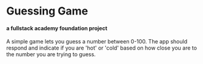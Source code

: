 # Guessing Game
#### a fullstack academy foundation project
A simple game lets you guess a number between 0-100. The app should respond and indicate if you are 'hot' or 'cold' based on how close you are to the number you are trying to guess.
